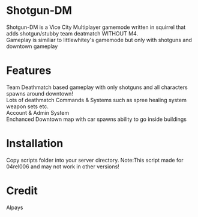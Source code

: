 # Shotgun-DM

Shotgun-DM is a Vice City Multiplayer gamemode written in squirrel that adds shotgun/stubby team deatmatch WITHOUT M4.\
Gameplay is similiar to littlewhitey's gamemode but only with shotguns and downtown gameplay

# Features

Team Deathmatch based gameplay with only shotguns and all characters spawns around downtown!\
Lots of deathmatch Commands & Systems such as spree healing system weapon sets etc.\
Account & Admin System\
Enchanced Downtown map with car spawns ability to go inside buildings 

# Installation
Copy scripts folder into your server directory.
Note:This script made for 04rel006 and may not work in other versions!

# Credit
Alpays
